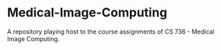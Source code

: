 # Medical-Image-Computing
A repository playing host to the course assignments of CS 736 - Medical Image Computing. 
